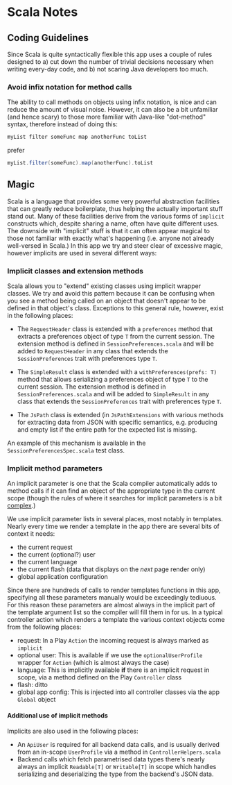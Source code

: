 # Scala Notes

## Coding Guidelines

Since Scala is quite syntactically flexible this app uses a couple of rules designed to a) cut down the number of trivial decisions necessary when writing every-day code, and b) not scaring Java developers too much.

### Avoid infix notation for method calls

The ability to call methods on objects using infix notation, is nice and can reduce the amount of visual noise. However, it can also be a bit unfamiliar (and hence scary) to those more familiar with Java-like "dot-method" syntax, therefore instead of doing this:

```scala
myList filter someFunc map anotherFunc toList
```

prefer

```scala
myList.filter(someFunc).map(anotherFunc).toList
```

## Magic

Scala is a language that provides some very powerful abstraction facilities that can greatly reduce boilerplate, thus helping the actually important stuff stand out. Many of these facilities derive from the various forms of `implicit` constructs which, despite sharing a name, often have quite different uses. The downside with "implicit" stuff is that it can often appear magical to those not familiar with exactly what's happening (i.e. anyone not already well-versed in Scala.) In this app we try and steer clear of excessive magic, however implicits are used in several different ways:

### Implicit classes and extension methods

Scala allows you to "extend" existing classes using implicit wrapper classes. We try and avoid this pattern because it can be confusing when you see a method being called on an object that doesn't appear to be defined in that object's class. Exceptions to this general rule, however, exist in the following places:

 - The `RequestHeader` class is extended with a `preferences` method that extracts a preferences object of type `T` from the current session. The extension method is defined in `SessionPreferences.scala` and will be added to `RequestHeader` in any class that extends the `SessionPreferences` trait with preferences type `T`.

 - The `SimpleResult` class is extended with a `withPreferences(prefs: T)` method that allows serializing a preferences object of type `T` to the current session. The extension method is defined in `SessionPreferences.scala` and will be added to `SimpleResult` in any class that extends the `SessionPreferences` trait with preferences type `T`.

 - The `JsPath` class is extended (in `JsPathExtensions` with various methods for extracting data from JSON with specific semantics, e.g. producing and empty list if the entire path for the expected list is missing.

An example of this mechanism is available in the `SessionPreferencesSpec.scala` test class.

### Implicit method parameters

An implicit parameter is one that the Scala compiler automatically adds to method calls if it can find an object of the appropriate type in the current scope (though the rules of where it searches for implicit parameters is a bit [complex](http://stackoverflow.com/a/5598107/285374).)

We use implicit parameter lists in several places, most notably in templates. Nearly every time we render a template in the app there are several bits of context it needs:

 - the current request
 - the current (optional?) user
 - the current language
 - the current flash (data that displays on the *next* page render only)
 - global application configuration

Since there are hundreds of calls to render templates functions in this app, specifying all these parameters manually would be exceedingly tediuous. For this reason these parameters are almost always in the implicit part of the template argument list so the compiler will fill them in for us. In a typical controller action which renders a template the various context objects come from the following places:

 - request: In a Play `Action` the incoming request is always marked as `implicit`
 - optional user: This is available if we use the `optionalUserProfile` wrapper for `Action` (which is almost always the case)
 - language: This is implicitly available **if** there is an implicit request in scope, via a method defined on the Play `Controller` class
 - flash: ditto
 - global app config: This is injected into all controller classes via the app `Global` object

#### Additional use of implicit methods

Implicits are also used in the following places:

 - An `ApiUser` is required for all backend data calls, and is usually derived from an in-scope `UserProfile` via a method in `ControllerHelpers.scala`
 - Backend calls which fetch parametrised data types there's nearly always an implicit `Readable[T]` or `Writable[T]` in scope which handles serializing and deserializing the type from the backend's JSON data.
